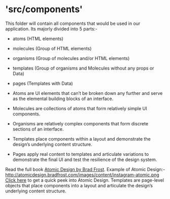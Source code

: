 # 'src/components'

This folder will contain all components that would be used in our application.
Its majorly divided into 5 parts:-

- atoms (HTML elements)
- molecules (Group of HTML elements)
- organisms (Group of molecules and/or HTML elements)
- templates (Group of organisms and Molecules without any props or Data)
- pages (Templates with Data)

- Atoms are UI elements that can’t be broken down any further and serve as the elemental building blocks of an interface.
- Molecules are collections of atoms that form relatively simple UI components.
- Organisms are relatively complex components that form discrete sections of an interface.
- Templates place components within a layout and demonstrate the design’s underlying content structure.
- Pages apply real content to templates and articulate variations to demonstrate the final UI and test the resilience of the design system.

Read the full book [Atomic Design by Brad Frost](http://atomicdesign.bradfrost.com/).
Example of Atomic Design:- http://atomicdesign.bradfrost.com/images/content/instagram-atomic.png
[Click here](https://miro.medium.com/max/1331/0*BBNnpHeIAAfmVcX_.gif) to get a quick peek into Atomic Design.
Templates are page-level objects that place components into a layout and articulate the design’s underlying content structure.
